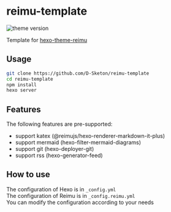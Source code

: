 # reimu-template

<img alt="theme version" src="https://img.shields.io/badge/dynamic/json?url=https%3A%2F%2Fraw.githubusercontent.com%2FD-Sketon%2Freimu-template%2Frefs%2Fheads%2Fmain%2Fpackage.json&query=%24.dependencies.hexo-theme-reimu&label=theme version">


Template for [hexo-theme-reimu](https://github.com/D-Sketon/hexo-theme-reimu)

## Usage

```bash
git clone https://github.com/D-Sketon/reimu-template
cd reimu-template
npm install
hexo server
```

## Features

The following features are pre-supported:

- support katex (@reimujs/hexo-renderer-markdown-it-plus)
- support mermaid (hexo-filter-mermaid-diagrams)
- support git (hexo-deployer-git)
- support rss (hexo-generator-feed)

## How to use

The configuration of Hexo is in `_config.yml`  
The configuration of Reimu is in `_config.reimu.yml`  
You can modify the configuration according to your needs